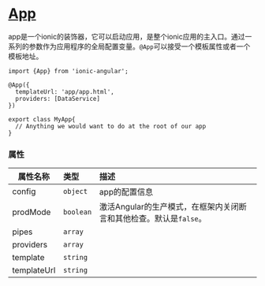 # [App](http://ionicframework.com/docs/v2/api/decorators/App/)

app是一个ionic的装饰器，它可以启动应用，是整个ionic应用的主入口。通过一系列的参数作为应用程序的全局配置变量。`@App`可以接受一个模板属性或者一个模板地址。

```
import {App} from 'ionic-angular';

@App({
  templateUrl: 'app/app.html',
  providers: [DataService]
})

export class MyApp{
  // Anything we would want to do at the root of our app
}
```

### 属性

| 属性名称          | 类型           |描述                 |
| -------------    |:------------- |:-------------      |
| config|`object`|app的配置信息|
| prodMode|`boolean`|激活Angular的生产模式，在框架内关闭断言和其他检查。默认是`false`。
| pipes|`array`
| providers |`array`
| template |`string `
| templateUrl |`string `


